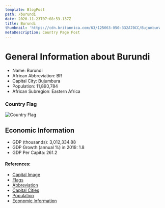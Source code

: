 ```yaml
---
template: BlogPost
path: /burundi
date: 2020-11-23T07:08:53.137Z
title: Burundi
thumbnail: 'https://cdn.britannica.com/63/125063-050-332A70CC/Bujumbura-Burundi.jpg'
metaDescription: Country Page Post
---
```


# General Information about Burundi

- Name: Burundi
- African Abbreviation: BR
- Capital City: Bujumbura
- Population: 11,890,784
- African Subregion: Eastern Africa

### Country Flag
![Country Flag](https://raw.githubusercontent.com/hjnilsson/country-flags/master/png1000px/bi.png)

## Economic Information
 - GDP (thousands): 3,012,334.88
 - GDP Growth (annual %) in 2019: 1.8
 - GDP Per Capita: 261.2

#### References:
- [Capital Image](https://cdn.britannica.com/63/125063-050-332A70CC/Bujumbura-Burundi.jpg)
- [Flags](https://github.com/hjnilsson/country-flags)
- [Abbreviation](https://planetarynames.wr.usgs.gov/Abbreviations)
- [Capital Cities](https://www.nationsonline.org/oneworld/capitals_africa.htm)
- [Population](https://www.worldometers.info/population/countries-in-africa-by-population/)
- [Economic Information](https://data.worldbank.org/)
